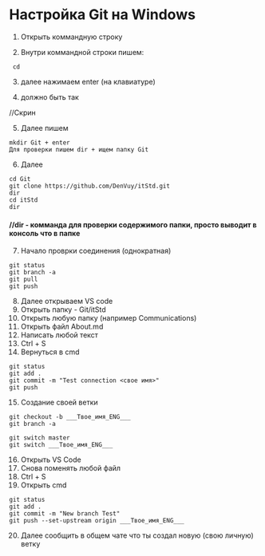 # Настройка Git на Windows

1. Открыть коммандную строку 

2. Внутри коммандной строки пишем:
```
 cd 
 ```
3. далее нажимаем enter (на клавиатуре)

4. должно быть так  

//Скрин

5. Далее пишем 
```
mkdir Git + enter 
Для проверки пишем dir + ищем папку Git 
```
6. Далее 
```
cd Git 
git clone https://github.com/DenVuy/itStd.git
dir 
cd itStd
dir
```

#### //dir - комманда для проверки содержимого папки, просто выводит в консоль что в папке

7. Начало проврки соединения (однократная)  

```
git status
git branch -a
git pull
git push
```

8. Далее открываем VS code  
9. Открыть папку - Git/itStd   
10. Открыть любую папку (например Communications)
11. Открыть файл About.md 
12. Написать любой текст
13. Ctrl + S 
14. Вернуться в cmd 
```
git status 
git add . 
git commit -m "Test connection <свое имя>"
git push
```


15. Создание своей ветки 

```
git checkout -b ___Твое_имя_ENG___
git branch -a

git switch master
git switch ___Твое_имя_ENG___
```

16. Открыть VS Code 
17. Снова поменять любой файл 
18. Ctrl + S 
19. Открыть cmd 
```
git status 
git add . 
git commit -m "New branch Test"
git push --set-upstream origin ___Твое_имя_ENG___
```

20. Далее сообщить в общем чате что ты создал новую (свою личную) ветку 
